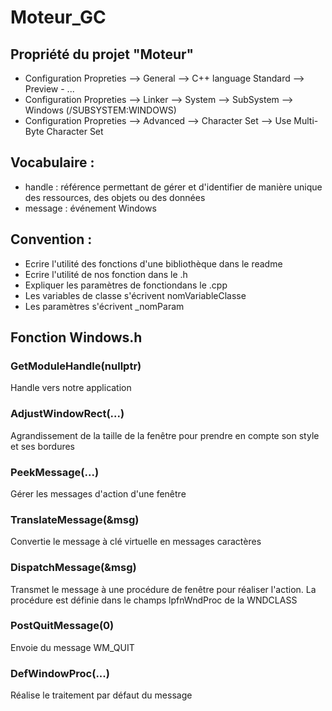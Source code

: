 # Moteur_GC

## Propriété du projet "Moteur"

- Configuration Propreties --> General --> C++ language Standard --> Preview - ...
- Configuration Propreties --> Linker --> System --> SubSystem --> Windows (/SUBSYSTEM:WINDOWS)
- Configuration Propreties --> Advanced --> Character Set --> Use Multi-Byte Character Set

## Vocabulaire :

- handle : référence permettant de gérer et d'identifier de manière unique des ressources, des objets ou des données
- message : événement Windows

## Convention :

- Ecrire l'utilité des fonctions d'une bibliothèque dans le readme
- Ecrire l'utilité de nos fonction dans le .h
- Expliquer les paramètres de fonctiondans le .cpp
- Les variables de classe s'écrivent nomVariableClasse
- Les paramètres s'écrivent _nomParam

## Fonction Windows.h

### GetModuleHandle(nullptr)
Handle vers notre application

### AdjustWindowRect(...)
Agrandissement de la taille de la fenêtre pour prendre en compte son style et ses bordures

### PeekMessage(...)
Gérer les messages d'action d'une fenêtre

### TranslateMessage(&msg)
Convertie le message à clé virtuelle en messages caractères

### DispatchMessage(&msg)
Transmet le message à une procédure de fenêtre pour réaliser l'action. La procédure est définie dans le champs lpfnWndProc de la WNDCLASS

### PostQuitMessage(0)
Envoie du message WM_QUIT

### DefWindowProc(...)
Réalise le traitement par défaut du message